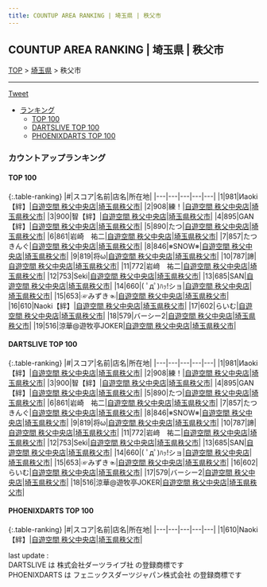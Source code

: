```yaml
---
title: COUNTUP AREA RANKING | 埼玉県 | 秩父市
---
```

## COUNTUP AREA RANKING | 埼玉県 | 秩父市

[TOP](/darts/rank/) > [埼玉県](/darts/rank/埼玉県/) > 秩父市

___

<a href="https://twitter.com/share?ref_src=twsrc%5Etfw" data-text="COUNTUP AREA RANKING | 埼玉県秩父市" class="twitter-share-button" data-hashtags="DARTSLIVE,PHOENIXDARTS,darts,ダーツ" data-show-count="false">Tweet</a>

* [ランキング](#カウントアップランキング)
    * [TOP 100](#top-100)
    * [DARTSLIVE TOP 100](#dartslive-top-100)
    * [PHOENIXDARTS TOP 100](#phoenixdarts-top-100)

### カウントアップランキング

#### TOP 100



{:.table-ranking}
|#|スコア|名前|店名|所在地|
|---|---|---|---|---|
|1|981|<span class="rank-name-dl">Иaoki【絆】</span>|<a href="https://search.dartslive.com/jp/shop/8304fb96474369d6790ab824ce8730e5">自遊空間 秩父中央店</a>|<a href="/darts/rank/埼玉県/秩父市">埼玉県秩父市</a>|
|2|908|<span class="rank-name-dl">練！</span>|<a href="https://search.dartslive.com/jp/shop/8304fb96474369d6790ab824ce8730e5">自遊空間 秩父中央店</a>|<a href="/darts/rank/埼玉県/秩父市">埼玉県秩父市</a>|
|3|900|<span class="rank-name-dl">智【絆】</span>|<a href="https://search.dartslive.com/jp/shop/8304fb96474369d6790ab824ce8730e5">自遊空間 秩父中央店</a>|<a href="/darts/rank/埼玉県/秩父市">埼玉県秩父市</a>|
|4|895|<span class="rank-name-dl">GAN【絆】</span>|<a href="https://search.dartslive.com/jp/shop/8304fb96474369d6790ab824ce8730e5">自遊空間 秩父中央店</a>|<a href="/darts/rank/埼玉県/秩父市">埼玉県秩父市</a>|
|5|890|<span class="rank-name-dl">たつ</span>|<a href="https://search.dartslive.com/jp/shop/8304fb96474369d6790ab824ce8730e5">自遊空間 秩父中央店</a>|<a href="/darts/rank/埼玉県/秩父市">埼玉県秩父市</a>|
|6|861|<span class="rank-name-dl">岩崎　祐二</span>|<a href="https://search.dartslive.com/jp/shop/8304fb96474369d6790ab824ce8730e5">自遊空間 秩父中央店</a>|<a href="/darts/rank/埼玉県/秩父市">埼玉県秩父市</a>|
|7|857|<span class="rank-name-dl">たつきんぐ</span>|<a href="https://search.dartslive.com/jp/shop/8304fb96474369d6790ab824ce8730e5">自遊空間 秩父中央店</a>|<a href="/darts/rank/埼玉県/秩父市">埼玉県秩父市</a>|
|8|846|<span class="rank-name-dl">※SNOW※</span>|<a href="https://search.dartslive.com/jp/shop/8304fb96474369d6790ab824ce8730e5">自遊空間 秩父中央店</a>|<a href="/darts/rank/埼玉県/秩父市">埼玉県秩父市</a>|
|9|819|<span class="rank-name-dl">将ω</span>|<a href="https://search.dartslive.com/jp/shop/8304fb96474369d6790ab824ce8730e5">自遊空間 秩父中央店</a>|<a href="/darts/rank/埼玉県/秩父市">埼玉県秩父市</a>|
|10|787|<span class="rank-name-dl">諦</span>|<a href="https://search.dartslive.com/jp/shop/8304fb96474369d6790ab824ce8730e5">自遊空間 秩父中央店</a>|<a href="/darts/rank/埼玉県/秩父市">埼玉県秩父市</a>|
|11|772|<span class="rank-name-dl">岩﨑　祐二</span>|<a href="https://search.dartslive.com/jp/shop/8304fb96474369d6790ab824ce8730e5">自遊空間 秩父中央店</a>|<a href="/darts/rank/埼玉県/秩父市">埼玉県秩父市</a>|
|12|753|<span class="rank-name-dl">Seki</span>|<a href="https://search.dartslive.com/jp/shop/8304fb96474369d6790ab824ce8730e5">自遊空間 秩父中央店</a>|<a href="/darts/rank/埼玉県/秩父市">埼玉県秩父市</a>|
|13|685|<span class="rank-name-dl">SAN</span>|<a href="https://search.dartslive.com/jp/shop/8304fb96474369d6790ab824ce8730e5">自遊空間 秩父中央店</a>|<a href="/darts/rank/埼玉県/秩父市">埼玉県秩父市</a>|
|14|660|<span class="rank-name-dl">( ﾟдﾟ)ﾊｯ!ショ</span>|<a href="https://search.dartslive.com/jp/shop/8304fb96474369d6790ab824ce8730e5">自遊空間 秩父中央店</a>|<a href="/darts/rank/埼玉県/秩父市">埼玉県秩父市</a>|
|15|653|<span class="rank-name-dl">☞みずき☜</span>|<a href="https://search.dartslive.com/jp/shop/8304fb96474369d6790ab824ce8730e5">自遊空間 秩父中央店</a>|<a href="/darts/rank/埼玉県/秩父市">埼玉県秩父市</a>|
|16|610|<span class="rank-name-pd">Naoki【絆】</span>|<a href="https://vs.phoenixdarts.com/jp/shop/shopDetailInfo/s_7242?s_seq=7242">自遊空間 秩父中央店</a>|<a href="/darts/rank/埼玉県/秩父市">埼玉県秩父市</a>|
|17|602|<span class="rank-name-dl">らいむ</span>|<a href="https://search.dartslive.com/jp/shop/8304fb96474369d6790ab824ce8730e5">自遊空間 秩父中央店</a>|<a href="/darts/rank/埼玉県/秩父市">埼玉県秩父市</a>|
|18|579|<span class="rank-name-dl">バーシー2</span>|<a href="https://search.dartslive.com/jp/shop/8304fb96474369d6790ab824ce8730e5">自遊空間 秩父中央店</a>|<a href="/darts/rank/埼玉県/秩父市">埼玉県秩父市</a>|
|19|516|<span class="rank-name-dl">涼華@遊牧亭JOKER</span>|<a href="https://search.dartslive.com/jp/shop/8304fb96474369d6790ab824ce8730e5">自遊空間 秩父中央店</a>|<a href="/darts/rank/埼玉県/秩父市">埼玉県秩父市</a>|


#### DARTSLIVE TOP 100



{:.table-ranking}
|#|スコア|名前|店名|所在地|
|---|---|---|---|---|
|1|981|<span class="rank-name-dl">Иaoki【絆】</span>|<a href="https://search.dartslive.com/jp/shop/8304fb96474369d6790ab824ce8730e5">自遊空間 秩父中央店</a>|<a href="/darts/rank/埼玉県/秩父市">埼玉県秩父市</a>|
|2|908|<span class="rank-name-dl">練！</span>|<a href="https://search.dartslive.com/jp/shop/8304fb96474369d6790ab824ce8730e5">自遊空間 秩父中央店</a>|<a href="/darts/rank/埼玉県/秩父市">埼玉県秩父市</a>|
|3|900|<span class="rank-name-dl">智【絆】</span>|<a href="https://search.dartslive.com/jp/shop/8304fb96474369d6790ab824ce8730e5">自遊空間 秩父中央店</a>|<a href="/darts/rank/埼玉県/秩父市">埼玉県秩父市</a>|
|4|895|<span class="rank-name-dl">GAN【絆】</span>|<a href="https://search.dartslive.com/jp/shop/8304fb96474369d6790ab824ce8730e5">自遊空間 秩父中央店</a>|<a href="/darts/rank/埼玉県/秩父市">埼玉県秩父市</a>|
|5|890|<span class="rank-name-dl">たつ</span>|<a href="https://search.dartslive.com/jp/shop/8304fb96474369d6790ab824ce8730e5">自遊空間 秩父中央店</a>|<a href="/darts/rank/埼玉県/秩父市">埼玉県秩父市</a>|
|6|861|<span class="rank-name-dl">岩崎　祐二</span>|<a href="https://search.dartslive.com/jp/shop/8304fb96474369d6790ab824ce8730e5">自遊空間 秩父中央店</a>|<a href="/darts/rank/埼玉県/秩父市">埼玉県秩父市</a>|
|7|857|<span class="rank-name-dl">たつきんぐ</span>|<a href="https://search.dartslive.com/jp/shop/8304fb96474369d6790ab824ce8730e5">自遊空間 秩父中央店</a>|<a href="/darts/rank/埼玉県/秩父市">埼玉県秩父市</a>|
|8|846|<span class="rank-name-dl">※SNOW※</span>|<a href="https://search.dartslive.com/jp/shop/8304fb96474369d6790ab824ce8730e5">自遊空間 秩父中央店</a>|<a href="/darts/rank/埼玉県/秩父市">埼玉県秩父市</a>|
|9|819|<span class="rank-name-dl">将ω</span>|<a href="https://search.dartslive.com/jp/shop/8304fb96474369d6790ab824ce8730e5">自遊空間 秩父中央店</a>|<a href="/darts/rank/埼玉県/秩父市">埼玉県秩父市</a>|
|10|787|<span class="rank-name-dl">諦</span>|<a href="https://search.dartslive.com/jp/shop/8304fb96474369d6790ab824ce8730e5">自遊空間 秩父中央店</a>|<a href="/darts/rank/埼玉県/秩父市">埼玉県秩父市</a>|
|11|772|<span class="rank-name-dl">岩﨑　祐二</span>|<a href="https://search.dartslive.com/jp/shop/8304fb96474369d6790ab824ce8730e5">自遊空間 秩父中央店</a>|<a href="/darts/rank/埼玉県/秩父市">埼玉県秩父市</a>|
|12|753|<span class="rank-name-dl">Seki</span>|<a href="https://search.dartslive.com/jp/shop/8304fb96474369d6790ab824ce8730e5">自遊空間 秩父中央店</a>|<a href="/darts/rank/埼玉県/秩父市">埼玉県秩父市</a>|
|13|685|<span class="rank-name-dl">SAN</span>|<a href="https://search.dartslive.com/jp/shop/8304fb96474369d6790ab824ce8730e5">自遊空間 秩父中央店</a>|<a href="/darts/rank/埼玉県/秩父市">埼玉県秩父市</a>|
|14|660|<span class="rank-name-dl">( ﾟдﾟ)ﾊｯ!ショ</span>|<a href="https://search.dartslive.com/jp/shop/8304fb96474369d6790ab824ce8730e5">自遊空間 秩父中央店</a>|<a href="/darts/rank/埼玉県/秩父市">埼玉県秩父市</a>|
|15|653|<span class="rank-name-dl">☞みずき☜</span>|<a href="https://search.dartslive.com/jp/shop/8304fb96474369d6790ab824ce8730e5">自遊空間 秩父中央店</a>|<a href="/darts/rank/埼玉県/秩父市">埼玉県秩父市</a>|
|16|602|<span class="rank-name-dl">らいむ</span>|<a href="https://search.dartslive.com/jp/shop/8304fb96474369d6790ab824ce8730e5">自遊空間 秩父中央店</a>|<a href="/darts/rank/埼玉県/秩父市">埼玉県秩父市</a>|
|17|579|<span class="rank-name-dl">バーシー2</span>|<a href="https://search.dartslive.com/jp/shop/8304fb96474369d6790ab824ce8730e5">自遊空間 秩父中央店</a>|<a href="/darts/rank/埼玉県/秩父市">埼玉県秩父市</a>|
|18|516|<span class="rank-name-dl">涼華@遊牧亭JOKER</span>|<a href="https://search.dartslive.com/jp/shop/8304fb96474369d6790ab824ce8730e5">自遊空間 秩父中央店</a>|<a href="/darts/rank/埼玉県/秩父市">埼玉県秩父市</a>|


#### PHOENIXDARTS TOP 100



{:.table-ranking}
|#|スコア|名前|店名|所在地|
|---|---|---|---|---|
|1|610|<span class="rank-name-pd">Naoki【絆】</span>|<a href="https://vs.phoenixdarts.com/jp/shop/shopDetailInfo/s_7242?s_seq=7242">自遊空間 秩父中央店</a>|<a href="/darts/rank/埼玉県/秩父市">埼玉県秩父市</a>|


<div class="footer border-top border-gray-light mt-5 pt-3 text-right text-gray">
    last update : <span style="font-weight: italic" id="foot_last_modified"></span><br />
    DARTSLIVE は 株式会社ダーツライブ社 の登録商標です<br />
    PHOENIXDARTS は フェニックスダーツジャパン株式会社 の登録商標です<br />
</div>

<script src="https://cdnjs.cloudflare.com/ajax/libs/jquery.tablesorter/2.31.3/js/jquery.tablesorter.min.js" integrity="sha512-qzgd5cYSZcosqpzpn7zF2ZId8f/8CHmFKZ8j7mU4OUXTNRd5g+ZHBPsgKEwoqxCtdQvExE5LprwwPAgoicguNg==" crossorigin="anonymous" referrerpolicy="no-referrer"></script>
<link rel="stylesheet" href="https://cdnjs.cloudflare.com/ajax/libs/jquery.tablesorter/2.31.3/css/theme.default.min.css" integrity="sha512-wghhOJkjQX0Lh3NSWvNKeZ0ZpNn+SPVXX1Qyc9OCaogADktxrBiBdKGDoqVUOyhStvMBmJQ8ZdMHiR3wuEq8+w==" crossorigin="anonymous" referrerpolicy="no-referrer" />
<script>
$(function() {
    $(".table-ranking").tablesorter({sortList:[[0, 0]]});
    $("#foot_last_modified").text(formatDate(new Date(document.lastModified), 'yyyy-MM-dd HH:mm:ss'));
});
</script>

<script async src="https://platform.twitter.com/widgets.js" charset="utf-8"></script>